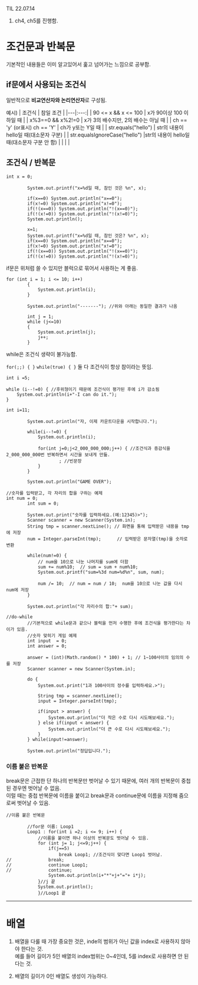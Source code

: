 TIL 22.07.14
1. ch4, ch5를 진행함.
   
# 조건문과 반복문
기본적인 내용들은 이미 알고있어서 훑고 넘어가는 느낌으로 공부함.

## if문에서 사용되는 조건식
일반적으로 **비교연산자와 논리연산자**로 구성됨.  
  
예시)
| 조건식 | 참일 조건 |
|---|:---:|
| 90 <= x && x <= 100 | x가 90이상 100 이하일 때 |
| x%3==0 && x%2!=0 | x가 3의 배수지만, 2의 배수는 아닐 때 |
| ch == 'y' (or표시) ch == 'Y' | ch가 y또는 Y일 때 |
| str.equals("hello") | str의 내용이 hello일 때(대소문자 구분) |
| str.equalsIgnoreCase("hello") |str의 내용이 hello일 때(대소문자 구분 안 함) |
| | |

## 조건식 / 반복문
```
int x = 0;
		
		System.out.printf("x=%d일 때, 참인 것은 %n", x);
		
		if(x==0) System.out.println("x==0");
		if(x!=0) System.out.println("x!=0");
		if(!(x==0)) System.out.println("!(x==0)");
		if(!(x!=0)) System.out.println("!(x!=0)");
		System.out.println();
		
		x=1;
		System.out.printf("x=%d일 때, 참인 것은? %n", x);
		if(x==0) System.out.println("x==0");
		if(x!=0) System.out.println("x!=0");
		if(!(x==0)) System.out.println("!(x==0)");
		if(!(x!=0)) System.out.println("!(x!=0)");
```
if문은 위처럼 쓸 수 있지만 블럭으로 묶어서 사용하는 게 좋음.

```
for (int i = 1; i <= 10; i++)
		{
			System.out.println(i);
		}
		
		System.out.println("-------"); //위와 아래는 동일한 결과가 나옴
		
		int j = 1;
		while (j<=10)
		{
			System.out.println(j);
			j++;
		}
```
while은 조건식 생략이 불가능함.

`for(;;) { }` ` while(true) { } ` 둘 다 조건식이 항상 참이라는 뜻임.

```
int i =5;
		
while (i--!=0) { //후위형이기 때문에 조건식이 평가된 후에 i가 감소됨
	System.out.println(i+"-I can do it.");
}
```

```
int i=11;

		System.out.println("자, 이제 카운트다운을 시작합니다.");

		while(i--!=0) {
			System.out.println(i);

			for(int j=0;j<2_000_000_000;j++) { //조건식과 증감식을 2_000_000_000번 반복하면서 시간을 보내게 만듦.
					; //빈문장
			}
		}

		System.out.println("GAME OVER");
```

```
//숫자를 입력받고, 각 자리의 합을 구하는 예제
int num = 0; 
		int sum = 0;

		System.out.print("숫자를 입력하세요.(예:12345)>");
		Scanner scanner = new Scanner(System.in);
		String tmp = scanner.nextLine(); // 화면을 통해 입력받은 내용을 tmp에 저장
		num = Integer.parseInt(tmp);      // 입력받은 문자열(tmp)을 숫자로 변환

		while(num!=0) {    
			// num을 10으로 나눈 나머지를 sum에 더함
			sum += num%10; 	// sum = sum + num%10;
			System.out.printf("sum=%3d num=%d%n", sum, num);

			num /= 10;  // num = num / 10;  num을 10으로 나눈 값을 다시 num에 저장
		}
		
		System.out.println("각 자리수의 합:"+ sum);
```

```
//do-while
		//기본적으로 while문과 같으나 블럭을 먼저 수행한 후에 조건식을 평가한다는 차이가 있음.
		//숫자 맞히기 게임 예제
		int input  = 0;
		int answer = 0;

		answer = (int)(Math.random() * 100) + 1; // 1~100사이의 임의의 수를 저장
		Scanner scanner = new Scanner(System.in);

		do {
			System.out.print("1과 100사이의 정수를 입력하세요.>");

			String tmp = scanner.nextLine();
			input = Integer.parseInt(tmp);

			if(input > answer) {
				System.out.println("더 작은 수로 다시 시도해보세요.");	
			} else if(input < answer) {
				System.out.println("더 큰 수로 다시 시도해보세요.");			
			}
		} while(input!=answer);

		System.out.println("정답입니다.");
```

### 이름 붙은 반복문
break문은 근접한 단 하나의 반복문만 벗어날 수 있기 때문에, 여러 개의 반복문이 중첩된 경우엔 벗어날 수 없음.  
이럴 때는 중첩 반복문에 이름을 붙이고 break문과 continue문에 이름을 지정해 줌으로써 벗어날 수 있음.  

```
//이름 붙은 반복문
		
		//for문 이름: Loop1
		Loop1 : for(int i =2; i <= 9; i++) {
            //이름을 붙이면 하나 이상의 반복문도 벗어날 수 있음.
			for (int j= 1; j<=9;j++) {
				if(j==5)
					break Loop1; //조건식이 맞다면 Loop1 벗어남.
//				break;
//				continue Loop1;
//				continue;
				System.out.println(i+"*"+j+"="+ i*j);
			}//j 끝
			System.out.println();
			}//Loop1 끝
```

---
# 배열

1. 배열을 다룰 때 가장 중요한 것은, inde의 범위가 아닌 값을 index로 사용하지 않아야 한다는 것.  
예를 들어 길이가 5인 배열의 index범위는 0~4인데, 5를 index로 사용하면 안 된다는 것.  

2. 배열의 길이가 0인 배열도 생성이 가능하다.